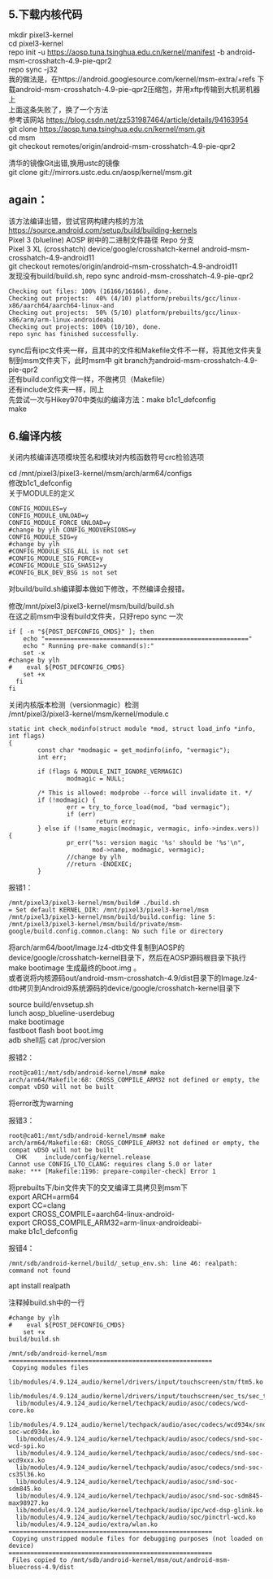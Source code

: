 5.下载内核代码  
-------
mkdir pixel3-kernel     
cd pixel3-kernel     
repo init -u https://aosp.tuna.tsinghua.edu.cn/kernel/manifest -b android-msm-crosshatch-4.9-pie-qpr2    
repo sync -j32    
我的做法是，在https://android.googlesource.com/kernel/msm-extra/+refs 下载android-msm-crosshatch-4.9-pie-qpr2压缩包，并用xftp传输到大机房机器上    
上面这条失败了，换了一个方法    
参考该网站 https://blog.csdn.net/zz531987464/article/details/94163954      
git clone https://aosp.tuna.tsinghua.edu.cn/kernel/msm.git     
cd msm     
git checkout remotes/origin/android-msm-crosshatch-4.9-pie-qpr2  

清华的镜像Git出错,换用ustc的镜像     
git clone git://mirrors.ustc.edu.cn/aosp/kernel/msm.git     

again：
-----
该方法编译出错，尝试官网构建内核的方法       
https://source.android.com/setup/build/building-kernels      
Pixel 3 (blueline)            AOSP 树中的二进制文件路径              Repo 分支       
Pixel 3 XL (crosshatch)	      device/google/crosshatch-kernel	    android-msm-crosshatch-4.9-android11     
git checkout remotes/origin/android-msm-crosshatch-4.9-android11    
发现没有build/build.sh, repo sync android-msm-crosshatch-4.9-pie-qpr2    
```
Checking out files: 100% (16166/16166), done.
Checking out projects:  40% (4/10) platform/prebuilts/gcc/linux-x86/aarch64/aarch64-linux-and
Checking out projects:  50% (5/10) platform/prebuilts/gcc/linux-x86/arm/arm-linux-androideabi
Checking out projects: 100% (10/10), done.
repo sync has finished successfully.
```
sync后有ipc文件夹一样，且其中的文件和Makefile文件不一样，将其他文件夹复制到msm文件夹下，此时msm中 git branch为android-msm-crosshatch-4.9-pie-qpr2    
还有build.config文件一样，不做拷贝（Makefile）    
还有include文件夹一样，同上   
先尝试一次与Hikey970中类似的编译方法：make b1c1_defconfig    
make 

6.编译内核
--------
关闭内核编译选项模块签名和模块对内核函数符号crc检验选项    

cd /mnt/pixel3/pixel3-kernel/msm/arch/arm64/configs     
修改b1c1_defconfig     
关于MODULE的定义   
```
CONFIG_MODULES=y
CONFIG_MODULE_UNLOAD=y
CONFIG_MODULE_FORCE_UNLOAD=y
#change by ylh CONFIG_MODVERSIONS=y
CONFIG_MODULE_SIG=y
#change by ylh
#CONFIG_MODULE_SIG_ALL is not set
#CONFIG_MODULE_SIG_FORCE=y
#CONFIG_MODULE_SIG_SHA512=y
#CONFIG_BLK_DEV_BSG is not set
```
对build/build.sh编译脚本做如下修改，不然编译会报错。 
   

修改/mnt/pixel3/pixel3-kernel/msm/build/build.sh    
在这之前msm中没有build文件夹，只好repo sync 一次    
```
if [ -n "${POST_DEFCONFIG_CMDS}" ]; then
    echo "========================================================"
    echo " Running pre-make command(s):"
    set -x
#change by ylh
#    eval ${POST_DEFCONFIG_CMDS}
    set +x
  fi
fi
```
关闭内核版本检测（versionmagic）检测   
/mnt/pixel3/pixel3-kernel/msm/kernel/module.c
```
static int check_modinfo(struct module *mod, struct load_info *info, int flags)
{
        const char *modmagic = get_modinfo(info, "vermagic");
        int err;

        if (flags & MODULE_INIT_IGNORE_VERMAGIC)
                modmagic = NULL;

        /* This is allowed: modprobe --force will invalidate it. */
        if (!modmagic) {
                err = try_to_force_load(mod, "bad vermagic");
                if (err)
                        return err;
        } else if (!same_magic(modmagic, vermagic, info->index.vers)) {
                pr_err("%s: version magic '%s' should be '%s'\n",
                       mod->name, modmagic, vermagic);
                //change by ylh
                //return -ENOEXEC;
        }
```

报错1：     
```
/mnt/pixel3/pixel3-kernel/msm/build# ./build.sh 
= Set default KERNEL_DIR: /mnt/pixel3/pixel3-kernel/msm
/mnt/pixel3/pixel3-kernel/msm/build/build.config: line 5: /mnt/pixel3/pixel3-kernel/msm/build/private/msm-google/build.config.common.clang: No such file or directory
```

将arch/arm64/boot/Image.lz4-dtb文件复制到AOSP的device/google/crosshatch-kernel目录下，然后在AOSP源码根目录下执行 make bootimage 生成最终的boot.img 。    
或者说将内核源码out/android-msm-crosshatch-4.9/dist目录下的Image.lz4-dtb拷贝到Android9系统源码的device/google/crosshatch-kernel目录下     

source build/envsetup.sh   
lunch aosp_blueline-userdebug    
make bootimage    
fastboot flash boot boot.img    
adb shell后 cat /proc/version    

报错2：
```
root@ca01:/mnt/sdb/android-kernel/msm# make
arch/arm64/Makefile:68: CROSS_COMPILE_ARM32 not defined or empty, the compat vDSO will not be built
```
将error改为warning    

报错3：
```
root@ca01:/mnt/sdb/android-kernel/msm# make
arch/arm64/Makefile:68: CROSS_COMPILE_ARM32 not defined or empty, the compat vDSO will not be built
  CHK     include/config/kernel.release
Cannot use CONFIG_LTO_CLANG: requires clang 5.0 or later
make: *** [Makefile:1196: prepare-compiler-check] Error 1
```
将prebuilts下/bin文件夹下的交叉编译工具拷贝到msm下    
export ARCH=arm64    
export CC=clang    
export CROSS_COMPILE=aarch64-linux-android-    
export CROSS_COMPILE_ARM32=arm-linux-androideabi-    
make b1c1_defconfig   



报错4：
```
/mnt/sdb/android-kernel/build/_setup_env.sh: line 46: realpath: command not found
```
apt install realpath    

注释掉build.sh中的一行
```
#change by ylh
#    eval ${POST_DEFCONFIG_CMDS}
    set +x
build/build.sh
```
```
/mnt/sdb/android-kernel/msm
========================================================
 Copying modules files
  lib/modules/4.9.124_audio/kernel/drivers/input/touchscreen/stm/ftm5.ko
  lib/modules/4.9.124_audio/kernel/drivers/input/touchscreen/sec_ts/sec_touch.ko
  lib/modules/4.9.124_audio/kernel/techpack/audio/asoc/codecs/wcd-core.ko
  lib/modules/4.9.124_audio/kernel/techpack/audio/asoc/codecs/wcd934x/snd-soc-wcd934x.ko
  lib/modules/4.9.124_audio/kernel/techpack/audio/asoc/codecs/snd-soc-wcd-spi.ko
  lib/modules/4.9.124_audio/kernel/techpack/audio/asoc/codecs/snd-soc-wcd9xxx.ko
  lib/modules/4.9.124_audio/kernel/techpack/audio/asoc/codecs/snd-soc-cs35l36.ko
  lib/modules/4.9.124_audio/kernel/techpack/audio/asoc/snd-soc-sdm845.ko
  lib/modules/4.9.124_audio/kernel/techpack/audio/asoc/snd-soc-sdm845-max98927.ko
  lib/modules/4.9.124_audio/kernel/techpack/audio/ipc/wcd-dsp-glink.ko
  lib/modules/4.9.124_audio/kernel/techpack/audio/soc/pinctrl-wcd.ko
  lib/modules/4.9.124_audio/extra/wlan.ko
========================================================
 Copying unstripped module files for debugging purposes (not loaded on device)
========================================================
 Files copied to /mnt/sdb/android-kernel/msm/out/android-msm-bluecross-4.9/dist
```
